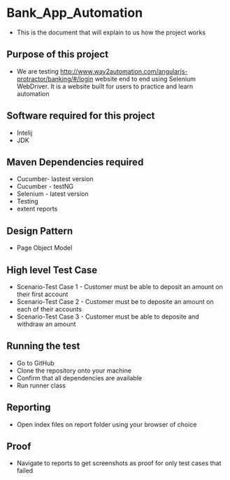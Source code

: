 # Bank_App_Automation
* This is the document that will explain to us how the project works 
## Purpose of this project 
* We are testing http://www.way2automation.com/angularjs-protractor/banking/#/login website end to end using Selenium WebDriver.  It is a website built for users to practice and learn automation 
## Software required for this project 
* Intelij 
* JDK
## Maven Dependencies required 
* Cucumber- lastest version
* Cucumber - testNG 
* Selenium - latest version 
* Testing 
* extent reports 
## Design Pattern 
* Page Object Model 
## High level Test Case 
* Scenario-Test Case 1 - Customer must be able to deposit an amount on their first account 
* Scenario-Test Case 2 - Customer must be to deposite an amount on each of their accounts 
* Scenario-Test Case 3 - Customer must be able to deposite and withdraw an amount 
## Running the test 
* Go to GitHub 
*  Clone the repository onto your machine 
*  Confirm that all dependencies are available 
*  Run runner class 
## Reporting 
* Open index files on report folder using your browser of choice 
## Proof 
* Navigate to reports to get screenshots as proof for only test cases that failed
